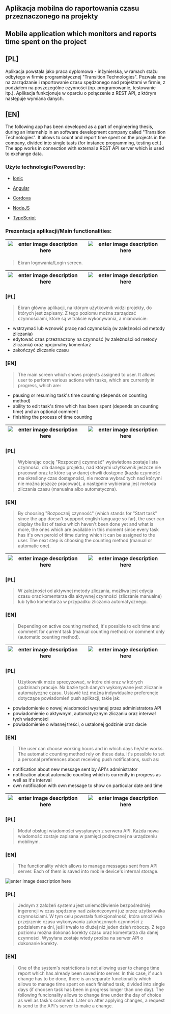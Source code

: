 
## Aplikacja mobilna do raportowania czasu przeznaczonego na projekty

## Mobile application which monitors and reports time spent on the project
  
## [PL]
Aplikacja powstała jako praca dyplomowa - inżynierska, w ramach stażu odbytego w firmie programistycznej "Transition Technologies". Pozwala ona na zarządzanie i raportowanie czasu spędzonego nad projektami w firmie, z podziałem na poszczególne czynności (np. programowanie, testowanie itp.). Aplikacja funkcjonuje w oparciu o połączenie z REST API, z którym następuje wymiana danych.

 ## [EN]
The following app has been developed as a part of engineering thesis, during an internship in an software development company called "Transition Technologies". It allows to count and report time spent on the projects in the company, divided into single tasts (for instance programming, testing ect.). The app works in connection with external a REST API server which is used to exchange data. 

### Użyte technologie/Powered by:

-  [Ionic](https://ionicframework.com/)

-  [Angular](https://angular.io/)

-  [Cordova](https://cordova.apache.org/)

-  [NodeJS](https://nodejs.org/)

-  [TypeScript](https://www.typescriptlang.org/)

### Prezentacja aplikacji/Main functionalities:

| ![enter image description here](https://github.com/Dudix93/raportowanie/blob/api2/screenshots/err_logn.png) |![enter image description here](https://github.com/Dudix93/raportowanie/blob/api2/screenshots/err_conn.png) |
|--|--|

  

>Ekran logowania/Login screen.

| ![enter image description here](https://github.com/Dudix93/raportowanie/blob/api2/screenshots/ekran_glowny.png) |![enter image description here](https://github.com/Dudix93/raportowanie/blob/api2/screenshots/zliczanie_manualne.png) |
|--|--|

### [PL]
>Ekran główny aplikacji, na którym użytkownik widzi projekty, do których jest zapisany. Z tego poziomu można zarządzać czynnościami, które są w trakcie wykonywania, a mianowicie:
- wstrzymać lub wznowić pracę nad czynnością (w zależności od metody zliczania)
- edytować czas przeznaczony na czynność (w zależności od metody zliczania) oraz opcjonalny komentarz
- zakończyć zliczanie czasu

### [EN]
>The main screen which shows projects assigned to user. It allows user to perform various actions with tasks, which are currently in progress, which are:
- pausing or resuming task's time counting (depends on counting method)
- ability to edit task's time which has been spent (depends on counting time) and an optional comment
- finishing the process of time counting

| ![enter image description here](https://github.com/Dudix93/raportowanie/blob/api2/screenshots/czynnosci.png) |![enter image description here](https://github.com/Dudix93/raportowanie/blob/api2/screenshots/metoda_zliczania.png) |
|--|--|

### [PL]
>Wybierając opcję "Rozpocznij czynność" wyświetlona zostaje lista czynności, dla danego projektu, nad którymi użytkownik jeszcze nie pracował oraz te które są w danej chwili dostępne (każda czynność ma określony czas dostępności, nie można wybrać tych nad którymi nie można jeszcze pracować), a następnie wybierana jest metoda zliczania czasu (manualna albo automatyczna).

### [EN]
>By choosing "Rozpocznij czynność" (which stands for "Start task" since the app doesn't suppport english language so far), the user can display the list of tasks which haven't been done yet and what is more, the ones which are available in this moment since every task has it's own peroid of time during which it can be assigned to the user. The next step is choosing the counting method (manual or automatic one).

| ![enter image description here](https://github.com/Dudix93/raportowanie/blob/api2/screenshots/edit_manual.jpg) |![enter image description here](https://github.com/Dudix93/raportowanie/blob/api2/screenshots/edit_autotask.jpg) |
|--|--|

### [PL]
>W zależności od aktywnej metody zliczania, możliwa jest edycja czasu oraz komentarza dla aktywnej czynności (zliczanie manualne) lub tylko komentarza w przypadku zliczania automatycznego.

### [EN]
>Depending on active counting method, it's possible to edit time and comment for current task (manual counting method) or comment only (automatic counting method).

| ![enter image description here](https://github.com/Dudix93/raportowanie/blob/api2/screenshots/dni.png) |![enter image description here](https://github.com/Dudix93/raportowanie/blob/api2/screenshots/opcje_powiadomienia.png) |
|--|--|

### [PL]
>Użytkownik może sprecyzować, w które dni oraz w których godzinach pracuje. Na bazie tych danych wykonywane jest zliczanie automatyczne czasu. Ustawić też można indywidualne preferencje dotyczące powiadomień push aplikacji, takie jak:
- powiadomienie o nowej wiadomości wysłanej przez administratora API
- powiadomienie o aktywnym, automatycznym zliczaniu oraz interwał tych wiadomości
- powiadomienie o własnej treści, o ustalonej godzinie oraz dacie

### [EN]
>The user can choose working hours and in which days he/she works. The automatic counting method rely on these data. It's possible to set a personal preferences about receiving push notifications, such as:
- notification about new message sent by API's administrator
- notification about automatic counting which is currently in progress as well as it's interval
- own notification with own message to show on particular date and time

 | ![enter image description here](https://github.com/Dudix93/raportowanie/blob/api2/screenshots/wiadomosci.jpg) |![enter image description here](https://github.com/Dudix93/raportowanie/blob/api2/screenshots/wiadomosc.jpg) |
|--|--|

### [PL]
>Moduł obsługi wiadomości wysyłanych z serwera API. Każda nowa wiadomość zostaje zapisana w pamięci podręcznej na urządzeniu mobilnym.

### [EN]
>The functionality which allows to manage messages sent from API server. Each of them is saved into mobile device's internal storage.

![enter image description here](https://github.com/Dudix93/raportowanie/blob/api2/screenshots/zakonczone_czynnosci.png)

### [PL]
>Jednym z założeń systemu jest uniemożliwienie bezpośredniej ingerencji w czas spędzony nad zakończonymi już przez użytkownika czynnościami. W tym celu powstała funkcjonalność, która umożliwia przejrzenie czasu wykonywania zakończonych czynności z podziałem na dni, jeśli trwało to dłużej niż jeden dzień roboczy. Z tego poziomu można dokonać korekty czasu oraz komentarza dla danej czynności. Wysyłana zostaje wtedy prośba na serwer API o dokonanie korekty.

### [EN]
>One of the system's restrictions is not allowing user to change time report which has already been saved into server. In this case, if such change has to be done, there is an separate functionality which allows to manage time spent on each finished task, divided into single days (if choosen task has been in progress longer than one day). The following funcionality allows to change time under the day of choice as well as task's comment. Later on after applying changes, a request is send to the API's server to make a change.